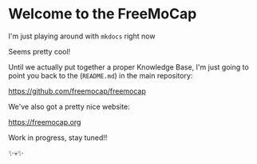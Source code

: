 # Welcome to the FreeMoCap 

I'm just playing around with `mkdocs` right now

Seems pretty cool!

Until we actually put together a proper Knowledge Base, I'm just going to point you back to the (`README.md`) in the main repository: 

https://github.com/freemocap/freemocap


We've also got a pretty nice website: 

https://freemocap.org

Work in progress, stay tuned!!

✨💀✨
